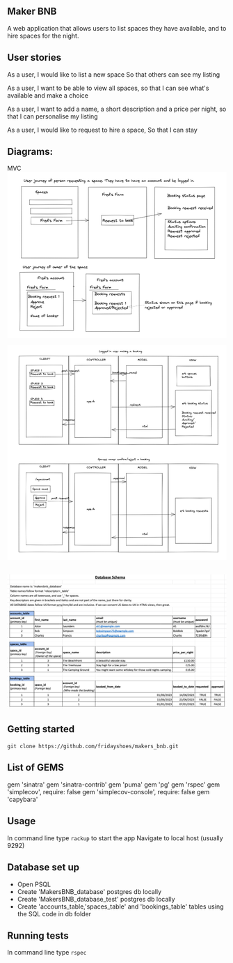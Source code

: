 ## Maker BNB

A web application that allows users to list spaces they have available, and to hire spaces for the night.

## User stories
As a user,
I would like to list a new space
So that others can see my listing

As a user,
I want to be able to view all spaces,
so that I can see what's available and make a choice

As a user,
I want to add a name, a short description and a price per night,
so that I can personalise my listing

As a user,
I would like to request to hire a space,
So that I can stay

Diagrams:
-------
MVC
![](diagrams/User_journey1.png)

![](diagrams/User_journey2.png)

![](diagrams/Database_Schema.png)
-------

## Getting started

`git clone https://github.com/fridayshoes/makers_bnb.git`


## List of GEMS
gem 'sinatra'
gem 'sinatra-contrib'
gem 'puma'
gem 'pg'
gem 'rspec'
gem 'simplecov', require: false
gem 'simplecov-console', require: false
gem 'capybara'

## Usage
In command line type `rackup` to start the app
Navigate to local host (usually 9292)

## Database set up 
- Open PSQL
- Create 'MakersBNB_database' postgres db locally
- Create 'MakersBNB_database_test' postgres db locally
- Create 'accounts_table,'spaces_table' and 'bookings_table' tables using the SQL code in db folder


## Running tests

In command line type `rspec` 
